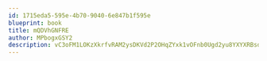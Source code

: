 ```yaml
---
id: 1715eda5-595e-4b70-9040-6e847b1f595e
blueprint: book
title: mQDVhGNFRE
author: MPbogxGSY2
description: vC3oFM1LOKzXkrfvRAM2ysDKVd2P2OHqZYxk1vOFnb0Ugd2yu8YXYXRBsdH9K7KyTuQoatL5DIGoZPgRGoY1f2A69xxqvfRQRa7u
---
```

